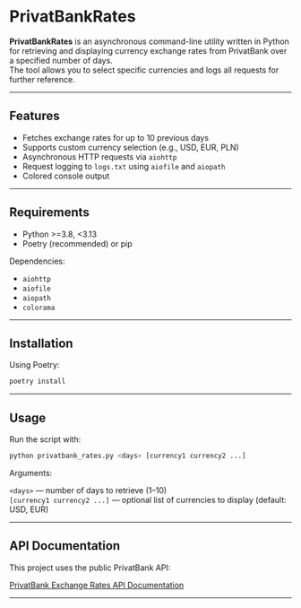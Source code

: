 # PrivatBankRates

**PrivatBankRates** is an asynchronous command-line utility written in Python for retrieving and displaying currency exchange rates from PrivatBank over a specified number of days.  
The tool allows you to select specific currencies and logs all requests for further reference.

---

## Features

- Fetches exchange rates for up to 10 previous days
- Supports custom currency selection (e.g., USD, EUR, PLN)
- Asynchronous HTTP requests via `aiohttp`
- Request logging to `logs.txt` using `aiofile` and `aiopath`
- Colored console output

---

## Requirements

- Python >=3.8, <3.13
- Poetry (recommended) or pip

Dependencies:

- `aiohttp`
- `aiofile`
- `aiopath`
- `colorama`

---

## Installation

Using Poetry:

```bash
poetry install
```
--- 


## Usage

Run the script with:

```bash
python privatbank_rates.py <days> [currency1 currency2 ...]
```
Arguments:

`<days>`  — number of days to retrieve (1–10)
<br />
`[currency1 currency2 ...]`  — optional list of currencies to display (default: USD, EUR)

--- 

## API Documentation

This project uses the public PrivatBank API:

[PrivatBank Exchange Rates API Documentation](https://api.privatbank.ua/#p24/exchange)

---

